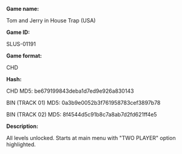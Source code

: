 **Game name:**

Tom and Jerry in House Trap (USA)

**Game ID:**

SLUS-01191

**Game format:**

CHD

**Hash:**

CHD MD5: be679199843deba1d7ed9e926a830143

BIN (TRACK 01) MD5: 0a3b9e0052b3f761958783cef3897b78

BIN (TRACK 02) MD5: 8f4544d5c91b8c7a8ab7d2fd621ff4e5

**Description:**

All levels unlocked. Starts at main menu with "TWO PLAYER" option highlighted.